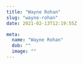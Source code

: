 ```yaml
---
title: "Wayne Rohan"
slug: "wayne-rohan"
date: 2021-02-13T12:19:55Z

meta:
  name: "Wayne Rohan"
  dob: ""
  image: ""
---
```


